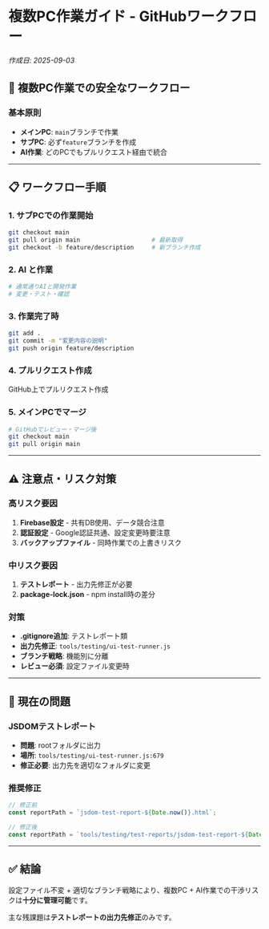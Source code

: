 # 複数PC作業ガイド - GitHubワークフロー
*作成日: 2025-09-03*

## 🎯 複数PC作業での安全なワークフロー

### **基本原則**
- **メインPC**: `main`ブランチで作業
- **サブPC**: 必ず`feature`ブランチを作成
- **AI作業**: どのPCでもプルリクエスト経由で統合

---

## 📋 ワークフロー手順

### **1. サブPCでの作業開始**
```bash
git checkout main
git pull origin main                    # 最新取得
git checkout -b feature/description     # 新ブランチ作成
```

### **2. AI と作業**
```bash
# 通常通りAIと開発作業
# 変更・テスト・確認
```

### **3. 作業完了時**
```bash
git add .
git commit -m "変更内容の説明"
git push origin feature/description
```

### **4. プルリクエスト作成**
GitHub上でプルリクエスト作成

### **5. メインPCでマージ**
```bash
# GitHubでレビュー・マージ後
git checkout main
git pull origin main
```

---

## ⚠️ 注意点・リスク対策

### **高リスク要因**
1. **Firebase設定** - 共有DB使用、データ競合注意
2. **認証設定** - Google認証共通、設定変更時要注意
3. **バックアップファイル** - 同時作業での上書きリスク

### **中リスク要因**
1. **テストレポート** - 出力先修正が必要
2. **package-lock.json** - npm install時の差分

### **対策**
- **.gitignore追加**: テストレポート類
- **出力先修正**: `tools/testing/ui-test-runner.js`
- **ブランチ戦略**: 機能別に分離
- **レビュー必須**: 設定ファイル変更時

---

## 🔧 現在の問題

### **JSDOMテストレポート**
- **問題**: rootフォルダに出力
- **場所**: `tools/testing/ui-test-runner.js:679`
- **修正必要**: 出力先を適切なフォルダに変更

### **推奨修正**
```javascript
// 修正前
const reportPath = `jsdom-test-report-${Date.now()}.html`;

// 修正後
const reportPath = `tools/testing/test-reports/jsdom-test-report-${Date.now()}.html`;
```

---

## ✅ 結論

設定ファイル不変 + 適切なブランチ戦略により、複数PC + AI作業での干渉リスクは**十分に管理可能**です。

主な残課題は**テストレポートの出力先修正**のみです。